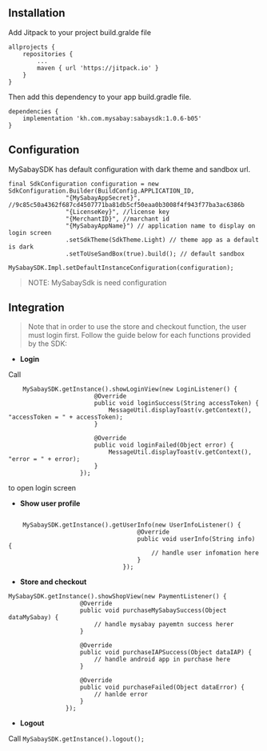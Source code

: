 ## Installation

Add Jitpack to your project build.gralde file

```
allprojects {
    repositories {
        ...
        maven { url 'https://jitpack.io' }
    }
}
```

Then add this dependency to your app build.gradle file.

```
dependencies {
    implementation 'kh.com.mysabay:sabaysdk:1.0.6-b05'
}
```

## Configuration

MySabaySDK has default configuration with dark theme and sandbox url.

```
final SdkConfiguration configuration = new SdkConfiguration.Builder(BuildConfig.APPLICATION_ID,
                "{MySabayAppSecret}", //9c85c50a4362f687cd4507771ba81db5cf50eaa0b3008f4f943f77ba3ac6386b
                "{LicenseKey}", //license key
                "{MerchantID}", //marchant id
                "{MySabayAppName}") // application name to display on login screen
                .setSdkTheme(SdkTheme.Light) // theme app as a default is dark
                .setToUseSandBox(true).build(); // default sandbox
        MySabaySDK.Impl.setDefaultInstanceConfiguration(configuration);
```
> NOTE: MySabaySdk is need configuration

## Integration

> Note that in order to use the store and checkout function, the user must login first.
> Follow the guide below for each functions provided by the SDK:

*  **Login**

Call 

```
    MySabaySDK.getInstance().showLoginView(new LoginListener() {
                        @Override
                        public void loginSuccess(String accessToken) {
                            MessageUtil.displayToast(v.getContext(), "accessToken = " + accessToken);
                        }
    
                        @Override
                        public void loginFailed(Object error) {
                            MessageUtil.displayToast(v.getContext(), "error = " + error);
                        }
                    });
``` 
to open login screen

* **Show user profile**

```android

    MySabaySDK.getInstance().getUserInfo(new UserInfoListener() {
                                    @Override
                                    public void userInfo(String info) {
                                        // handle user infomation here
                                    }
                                });
```

* **Store and checkout**

```
MySabaySDK.getInstance().showShopView(new PaymentListener() {
                    @Override
                    public void purchaseMySabaySuccess(Object dataMySabay) {
                        // handle mysabay payemtn success herer
                    }

                    @Override
                    public void purchaseIAPSuccess(Object dataIAP) {
                        // handle android app in purchase here
                    }

                    @Override
                    public void purchaseFailed(Object dataError) {
                        // hanlde error
                    }
                });
```

* **Logout**

Call ```MySabaySDK.getInstance().logout();```
